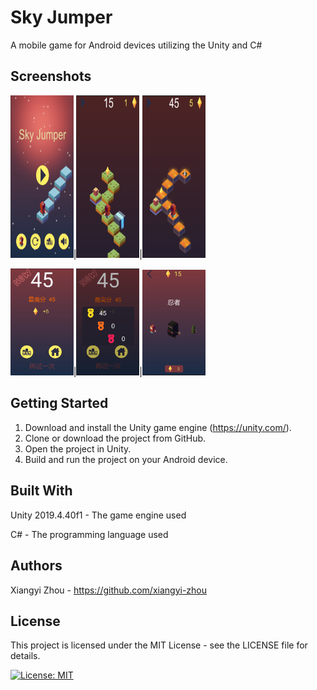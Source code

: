 # Sky Jumper
A mobile game for Android devices utilizing the Unity and C#

## Screenshots
  <img src="images/menu.png" style="width: 20%" height=260px>|<img src="images/game1.png" style="width: 20%" height=260px>|<img src="images/game2.png" style="width: 20%" height=260px>

  <img src="images/ending page.png" style="width: 20%">|<img src="images/rank.png" style="width: 20%">|<img src="images/skin menu.png" style="width: 20%">
  
## Getting Started
1. Download and install the Unity game engine (https://unity.com/).
2. Clone or download the project from GitHub.
3. Open the project in Unity.
4. Build and run the project on your Android device.

## Built With

Unity 2019.4.40f1 - The game engine used

C# - The programming language used

## Authors
Xiangyi Zhou - https://github.com/xiangyi-zhou
## License
This project is licensed under the MIT License - see the LICENSE file for details.

[![License: MIT](https://img.shields.io/badge/License-MIT-yellow.svg)](https://opensource.org/licenses/MIT)
